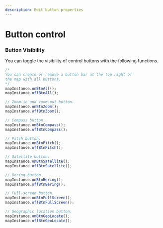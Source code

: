 ```yaml
---
description: Edit button properties
---
```


# Button control

### Button Visibility

You can toggle the visibility of control buttons with the following functions.

```javascript
/*
You can create or remove a button bar at the top right of 
the map with all buttons.
*/
mapInstance.onBtnAll();
mapInstance.offBtnAll();

// Zoom-in and zoom-out button.
mapInstance.onBtnZoom();
mapInstance.offBtnZoom();

// Compass button.
mapInstance.onBtnCompass();
mapInstance.offBtnCompass();

// Pitch button.
mapInstance.onBtnPitch();
mapInstance.offBtnPitch();

// Satellite button.
mapInstance.onBtnSatellite();
mapInstance.offBtnSatellite();

// Bering button.
mapInstance.onBtnBering();
mapInstance.offBtnBering();

// Full-screen button.
mapInstance.onBtnFullScreen();
mapInstance.offBtnFullScreen();

// Geographic location button.
mapInstance.onBtnGeoLocate();
mapInstance.offBtnGeoLocate();
```



